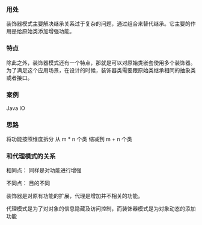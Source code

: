### 用处

装饰器模式主要解决继承关系过于复杂的问题，通过组合来替代继承。它主要的作用是给原始类添加增强功能。

### 特点

除此之外，装饰器模式还有一个特点，那就是可以对原始类嵌套使用多个装饰器。为了满足这个应用场景，在设计的时候，装饰器类需要跟原始类继承相同的抽象类或者接口。

### 案例

Java IO

### 思路

将功能按照维度拆分 从 m * n 个类 缩减到 m + n 个类



### 和代理模式的关系

相同点： 同样是对功能进行增强

不同点： 目的不同 

装饰器是对原有功能的扩展，代理是增加并不相关的功能。

代理模式是为了对对象的信息隐藏及访问控制，而装饰器模式是为对象动态的添加功能

